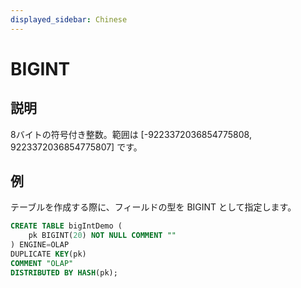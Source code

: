 ```yaml
---
displayed_sidebar: Chinese
---
```


# BIGINT

## 説明

8バイトの符号付き整数。範囲は [-9223372036854775808, 9223372036854775807] です。

## 例

テーブルを作成する際に、フィールドの型を BIGINT として指定します。

```sql
CREATE TABLE bigIntDemo (
    pk BIGINT(20) NOT NULL COMMENT ""
) ENGINE=OLAP 
DUPLICATE KEY(pk)
COMMENT "OLAP"
DISTRIBUTED BY HASH(pk);
```
